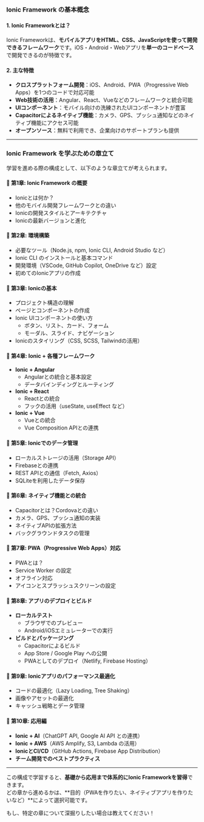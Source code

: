 ### **Ionic Framework の基本概念**

#### **1. Ionic Frameworkとは？**
Ionic Frameworkは、**モバイルアプリをHTML、CSS、JavaScriptを使って開発できるフレームワーク**です。iOS・Android・Webアプリを**単一のコードベース**で開発できるのが特徴です。

#### **2. 主な特徴**
- **クロスプラットフォーム開発**：iOS、Android、PWA（Progressive Web Apps）を1つのコードで対応可能
- **Web技術の活用**：Angular、React、Vueなどのフレームワークと統合可能
- **UIコンポーネント**：モバイル向けの洗練されたUIコンポーネントが豊富
- **Capacitorによるネイティブ機能**：カメラ、GPS、プッシュ通知などのネイティブ機能にアクセス可能
- **オープンソース**：無料で利用でき、企業向けのサポートプランも提供

---

### **Ionic Framework を学ぶための章立て**
学習を進める際の構成として、以下のような章立てが考えられます。

#### **📌 第1章: Ionic Framework の概要**
- Ionicとは何か？
- 他のモバイル開発フレームワークとの違い
- Ionicの開発スタイルとアーキテクチャ
- Ionicの最新バージョンと進化

#### **📌 第2章: 環境構築**
- 必要なツール（Node.js, npm, Ionic CLI, Android Studio など）
- Ionic CLI のインストールと基本コマンド
- 開発環境（VSCode, GitHub Copilot, OneDrive など）設定
- 初めてのIonicアプリの作成

#### **📌 第3章: Ionicの基本**
- プロジェクト構造の理解
- ページとコンポーネントの作成
- Ionic UIコンポーネントの使い方
  - ボタン、リスト、カード、フォーム
  - モーダル、スライド、ナビゲーション
- Ionicのスタイリング（CSS, SCSS, Tailwindの活用）

#### **📌 第4章: Ionic + 各種フレームワーク**
- **Ionic + Angular**
  - Angularとの統合と基本設定
  - データバインディングとルーティング
- **Ionic + React**
  - Reactとの統合
  - フックの活用（useState, useEffect など）
- **Ionic + Vue**
  - Vueとの統合
  - Vue Composition APIとの連携

#### **📌 第5章: Ionicでのデータ管理**
- ローカルストレージの活用（Storage API）
- Firebaseとの連携
- REST APIとの通信（Fetch, Axios）
- SQLiteを利用したデータ保存

#### **📌 第6章: ネイティブ機能との統合**
- Capacitorとは？Cordovaとの違い
- カメラ、GPS、プッシュ通知の実装
- ネイティブAPIの拡張方法
- バックグラウンドタスクの管理

#### **📌 第7章: PWA（Progressive Web Apps）対応**
- PWAとは？
- Service Worker の設定
- オフライン対応
- アイコンとスプラッシュスクリーンの設定

#### **📌 第8章: アプリのデプロイとビルド**
- **ローカルテスト**
  - ブラウザでのプレビュー
  - Android/iOSエミュレーターでの実行
- **ビルドとパッケージング**
  - Capacitorによるビルド
  - App Store / Google Play への公開
  - PWAとしてのデプロイ（Netlify, Firebase Hosting）

#### **📌 第9章: Ionicアプリのパフォーマンス最適化**
- コードの最適化（Lazy Loading, Tree Shaking）
- 画像やアセットの最適化
- キャッシュ戦略とデータ管理

#### **📌 第10章: 応用編**
- **Ionic + AI**（ChatGPT API, Google AI API との連携）
- **Ionic + AWS**（AWS Amplify, S3, Lambda の活用）
- **IonicとCI/CD**（GitHub Actions, Firebase App Distribution）
- **チーム開発でのベストプラクティス**

---

この構成で学習すると、**基礎から応用まで体系的にIonic Frameworkを習得**できます。  
どの章から進めるかは、**目的（PWAを作りたい、ネイティブアプリを作りたいなど）**によって選択可能です。

もし、特定の章について深掘りしたい場合は教えてください！